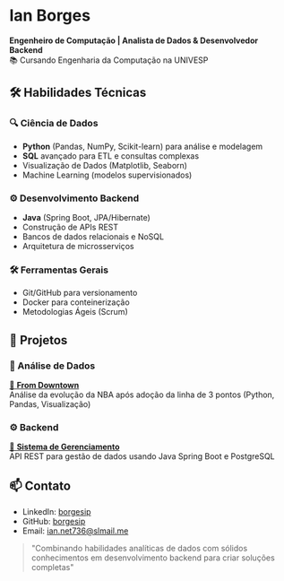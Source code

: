 # Ian Borges  
**Engenheiro de Computação | Analista de Dados & Desenvolvedor Backend**  
📚 Cursando Engenharia da Computação na UNIVESP  

## 🛠️ Habilidades Técnicas  

### 🔍 Ciência de Dados
- **Python** (Pandas, NumPy, Scikit-learn) para análise e modelagem
- **SQL** avançado para ETL e consultas complexas
- Visualização de Dados (Matplotlib, Seaborn)
- Machine Learning (modelos supervisionados)

### ⚙️ Desenvolvimento Backend 
- **Java** (Spring Boot, JPA/Hibernate)
- Construção de APIs REST
- Bancos de dados relacionais e NoSQL
- Arquitetura de microsserviços

### 🛠️ Ferramentas Gerais
- Git/GitHub para versionamento
- Docker para conteinerização
- Metodologias Ágeis (Scrum)

## 🚀 Projetos

### 💾 Análise de Dados
[🔗 **From Downtown**](https://github.com/borgesip/From-Downtown-Projeto-GoogleDataAnalytics)  
Análise da evolução da NBA após adoção da linha de 3 pontos (Python, Pandas, Visualização)

### ⚙️ Backend
[🔗 **Sistema de Gerenciamento**](link)  
API REST para gestão de dados usando Java Spring Boot e PostgreSQL

## 📫 Contato  
- LinkedIn: [borgesip](https://linkedin.com/in/borgesip)  
- GitHub: [borgesip](https://github.com/borgesip)  
- Email: ian.net736@slmail.me  

> "Combinando habilidades analíticas de dados com sólidos conhecimentos em desenvolvimento backend para criar soluções completas"
